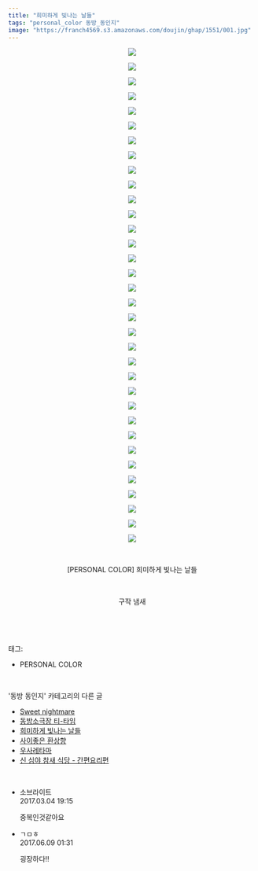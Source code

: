 ```yaml
---
title: "희미하게 빛나는 날들"
tags: "personal_color 동방_동인지"
image: "https://franch4569.s3.amazonaws.com/doujin/ghap/1551/001.jpg"
---
```

<div class="article">
<p style="text-align: center; clear: none; float: none;"><img src="{{ site.imgserver2 }}/ghap/1551/001.jpg"/></p>
<p style="text-align: center; clear: none; float: none;"><img src="{{ site.imgserver2 }}/ghap/1551/002.jpg"/></p>
<p style="text-align: center; clear: none; float: none;"><img src="{{ site.imgserver2 }}/ghap/1551/003.jpg"/></p>
<p style="text-align: center; clear: none; float: none;"><img src="{{ site.imgserver2 }}/ghap/1551/004.jpg"/></p>
<p style="text-align: center; clear: none; float: none;"><img src="{{ site.imgserver2 }}/ghap/1551/005.jpg"/></p>
<p style="text-align: center; clear: none; float: none;"><img src="{{ site.imgserver2 }}/ghap/1551/006.jpg"/></p>
<p style="text-align: center; clear: none; float: none;"><img src="{{ site.imgserver2 }}/ghap/1551/007.jpg"/></p>
<p style="text-align: center; clear: none; float: none;"><img src="{{ site.imgserver2 }}/ghap/1551/008.jpg"/></p>
<p style="text-align: center; clear: none; float: none;"><img src="{{ site.imgserver2 }}/ghap/1551/009.jpg"/></p>
<p style="text-align: center; clear: none; float: none;"><img src="{{ site.imgserver2 }}/ghap/1551/010.jpg"/></p>
<p style="text-align: center; clear: none; float: none;"><img src="{{ site.imgserver2 }}/ghap/1551/011.jpg"/></p>
<p style="text-align: center; clear: none; float: none;"><img src="{{ site.imgserver2 }}/ghap/1551/012.jpg"/></p>
<p style="text-align: center; clear: none; float: none;"><img src="{{ site.imgserver2 }}/ghap/1551/013.jpg"/></p>
<p style="text-align: center; clear: none; float: none;"><img src="{{ site.imgserver2 }}/ghap/1551/014.jpg"/></p>
<p style="text-align: center; clear: none; float: none;"><img src="{{ site.imgserver2 }}/ghap/1551/015.jpg"/></p>
<p style="text-align: center; clear: none; float: none;"><img src="{{ site.imgserver2 }}/ghap/1551/016.jpg"/></p>
<p style="text-align: center; clear: none; float: none;"><img src="{{ site.imgserver2 }}/ghap/1551/017.jpg"/></p>
<p style="text-align: center; clear: none; float: none;"><img src="{{ site.imgserver2 }}/ghap/1551/018.jpg"/></p>
<p style="text-align: center; clear: none; float: none;"><img src="{{ site.imgserver2 }}/ghap/1551/019.jpg"/></p>
<p style="text-align: center; clear: none; float: none;"><img src="{{ site.imgserver2 }}/ghap/1551/020.jpg"/></p>
<p style="text-align: center; clear: none; float: none;"><img src="{{ site.imgserver2 }}/ghap/1551/021.jpg"/></p>
<p style="text-align: center; clear: none; float: none;"><img src="{{ site.imgserver2 }}/ghap/1551/022.jpg"/></p>
<p style="text-align: center; clear: none; float: none;"><img src="{{ site.imgserver2 }}/ghap/1551/023.jpg"/></p>
<p style="text-align: center; clear: none; float: none;"><img src="{{ site.imgserver2 }}/ghap/1551/024.jpg"/></p>
<p style="text-align: center; clear: none; float: none;"><img src="{{ site.imgserver2 }}/ghap/1551/025.jpg"/></p>
<p style="text-align: center; clear: none; float: none;"><img src="{{ site.imgserver2 }}/ghap/1551/026.jpg"/></p>
<p style="text-align: center; clear: none; float: none;"><img src="{{ site.imgserver2 }}/ghap/1551/027.jpg"/></p>
<p style="text-align: center; clear: none; float: none;"><img src="{{ site.imgserver2 }}/ghap/1551/028.jpg"/></p>
<p style="text-align: center; clear: none; float: none;"><img src="{{ site.imgserver2 }}/ghap/1551/029.jpg"/></p>
<p style="text-align: center; clear: none; float: none;"><img src="{{ site.imgserver2 }}/ghap/1551/030.jpg"/></p>
<p style="text-align: center; clear: none; float: none;"><img src="{{ site.imgserver2 }}/ghap/1551/031.jpg"/></p>
<p style="text-align: center; clear: none; float: none;"><img src="{{ site.imgserver2 }}/ghap/1551/032.jpg"/></p>
<p style="text-align: center; clear: none; float: none;"><img src="{{ site.imgserver2 }}/ghap/1551/033.jpg"/></p>
<p style="text-align: center; clear: none; float: none;"><img src="{{ site.imgserver2 }}/ghap/1551/034.jpg"/></p>
<p style="text-align: center; clear: none; float: none;"><br/></p>
<p style="text-align: center; clear: none; float: none;">[PERSONAL COLOR] 희미하게 빛나는 날들</p>
<p style="text-align: center; clear: none; float: none;"><br/></p>
<p style="text-align: center; clear: none; float: none;">구작 냄새</p>
<p><br/></p>
</div><br/>
<div class="tagTrail">
<p>태그: </p>
<ul>
<li>PERSONAL COLOR</li>
</ul>
</div><br/>
<div class="another">
<p>'동방 동인지' 카테고리의 다른 글</p>
<ul>
<li><a href="/ghap_1553">Sweet nightmare</a></li>
<li><a href="/ghap_1552">동방소극장 티-타임</a></li>
<li><a href="/ghap_1551">희미하게 빛나는 날들</a></li>
<li><a href="/ghap_1550">사이좋은 환상향</a></li>
<li><a href="/ghap_1549">우사레타마</a></li>
<li><a href="/ghap_1548">신 심야 참새 식당 - 간편요리편</a></li>
</ul>
</div><br/>
<div class="cb_module cb_fluid">
<div class="cb_wrt cb_profile">
<div class="comment">
<ul>
<li class="cb_thumb_off" id="comment14931291">
<div class="cb_comment_area">
<div class="cb_info_area">
<div class="cb_section">
<span class="cb_nick_name">소브라이트</span>
</div>
<div class="cb_section">
<span class="cb_date">2017.03.04 19:15 </span>
</div>
</div>
<div class="cb_dsc_comment">
<p class="cb_dsc">
											중복인것같아요
										</p>
</div>
</div></li>
<li class="cb_thumb_off" id="comment15009117">
<div class="cb_comment_area">
<div class="cb_info_area">
<div class="cb_section">
<span class="cb_nick_name">ㄱㅁㅎ</span>
</div>
<div class="cb_section">
<span class="cb_date">2017.06.09 01:31 </span>
</div>
</div>
<div class="cb_dsc_comment">
<p class="cb_dsc">
											굉장하다!!
										</p>
</div>
</div></li>
</ul>
</div>
</div><!-- commentList close -->
</div><br/>
